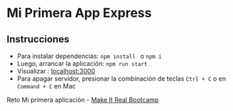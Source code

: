 # Mi Primera App Express

## Instrucciones

- Para instalar dependencias: ```npm install ``` o  ```npm i ```
- Luego, arrancar la aplicación: ```npm run start ```
- Visualizar : [localhost:3000](http://localhost:3000/)
- Para apagar servidor, presionar la combinación de teclas ```Ctrl + C``` o en ```Command + C``` en Mac

Reto Mi primera aplicación - [Make It Real Bootcamp](http://makeitreal.camp)
